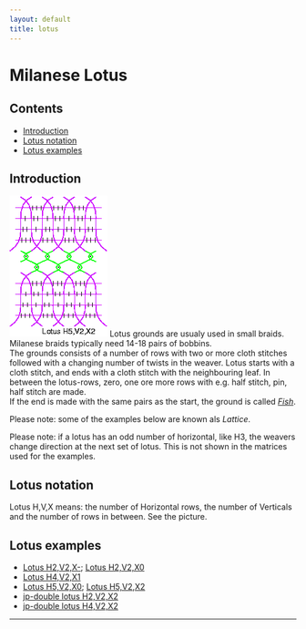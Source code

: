 ```yaml
---
layout: default
title: lotus
---
```


# Milanese Lotus

## Contents
* [Introduction](#introduction)
* [Lotus notation](#lotus-notation)
* [Lotus examples](#lotus-examples)

## Introduction
![lotus][p-lotus]
Lotus grounds are usualy used in small braids. Milanese braids typically need 14-18 pairs of bobbins.      
The grounds consists of a number of rows with two or more cloth stitches followed with a changing number of twists in the weaver. Lotus starts with a cloth stitch, and ends with a cloth stitch with the neighbouring leaf. In between the lotus-rows, zero, one ore more rows with e.g. half stitch, pin, half stitch are made.        
If the end is made with the same pairs as the start, the ground is called [_Fish_][fish-page].     

Please note: some of the examples below are known als _Lattice_.          

Please note: if a lotus has an odd number of horizontal, like H3, the weavers change direction at the next set of lotus. This is not shown in the matrices used for the examples.

[p-lotus]: ../images_wt/gf%20lotus%20wt.png?align=right
[fish-page]: ../docs/fish

## Lotus notation
Lotus H,V,X means: the number of Horizontal rows, the number of Verticals and the number of rows in between. See the picture. 

<p style="clear: both"></p>

## Lotus examples
* [Lotus H2,V2,X-][T-22-]; [Lotus H2,V2,X0][T-220]   
* [Lotus H4,V2,X1][T-421]      
* [Lotus H5,V2,X0][T-520]; [Lotus H5,V2,X2][T-522]
* [jp-double lotus H2,V2,X2][TD-222]
* [jp-double lotus H4,V2,X2][TD-422]


***

[lotus_wt]: ../images_wt/gf%20lotus%20wt.png
[lotus_gen]: ../images_wt/mx-lotus.png

[T-22-]: https://d-bl.github.io/GroundForge/tiles?patchWidth=12&patchHeight=12&a1=ctc&a2=ctcll&b2=ctc&a3=ctcrr&b3=ctc&tile=7-,12,88&footsideStitch=ctctt&tileStitch=ctc&headsideStitch=ctctt&shiftColsSW=0&shiftRowsSW=3&shiftColsSE=2&shiftRowsSE=3

[T-220]: https://d-bl.github.io/GroundForge/tiles?patchWidth=12&patchHeight=12&a1=ctc&a2=ctcll&b2=ctc&a3=ctcrr&b3=ctc&a4=ctctt&tile=5-,12,88,7-&footsideStitch=ctctt&tileStitch=ctc&headsideStitch=ctctt&shiftColsSW=-1&shiftRowsSW=4&shiftColsSE=1&shiftRowsSE=4

[TD-222]: https://d-bl.github.io/GroundForge/tiles?patchWidth=12&patchHeight=12&a1=ctct&b2=ct&a3=ct&b4=ctc&a5=ctcll&b5=ctc&a6=ctcrr&b6=ctc&tile=7-,-5,5-,-5,21,88&footsideStitch=ctctt&tileStitch=ctc&headsideStitch=ctctt&shiftColsSW=-1&shiftRowsSW=6&shiftColsSE=1&shiftRowsSE=6

[T-421]: https://d-bl.github.io/GroundForge/tiles?patchWidth=12&patchHeight=16&a1=ctct&b2=ctct&a3=ctc&a4=ctclll&b4=ctc&a5=llctcr&b5=ctc&a6=rrctcl&b6=ctc&a7=ctcrrr&b7=ctc&tile=7-,-5,5-,12,88,11,88&footsideStitch=ctctt&tileStitch=ctc&headsideStitch=ctctt&shiftColsSW=0&shiftRowsSW=7&shiftColsSE=2&shiftRowsSE=7

[TD-422]: https://d-bl.github.io/GroundForge/tiles?patchWidth=12&patchHeight=16&a1=ctct&b2=ct&a3=ct&b4=ctc&a5=rrrctc&b5=ctc&a6=lctcrr&b6=ctc&a7=rctcll&b7=ctc&a8=lllctc&b8=ctc&tile=7-,-5,5-,-5,21,88,11,88&footsideStitch=ctctt&tileStitch=ctc&headsideStitch=ctctt&shiftColsSW=-1&shiftRowsSW=8&shiftColsSE=1&shiftRowsSE=8

[T-520]: https://d-bl.github.io/GroundForge/tiles?patchWidth=12&patchHeight=20&a1=ctc&a2=ctcllll&b2=ctc&a3=lllctcr&b3=ctc&a4=rrctcll&b4=ctc&a5=lctcrrr&b5=ctc&a6=rrrrctc&b6=ctc&tile=7-,12,88,11,88,11&footsideStitch=ctctt&tileStitch=ctc&headsideStitch=ctctt&shiftColsSW=0&shiftRowsSW=6&shiftColsSE=2&shiftRowsSE=6

[T-522]: https://d-bl.github.io/GroundForge/tiles?patchWidth=12&patchHeight=20&a1=ctct&b2=ctct&a3=ctct&b4=ctc&a5=ctcllll&b5=ctc&a6=lllctcr&b6=ctc&a7=rrctcll&b7=ctc&a8=lctcrrr&b8=ctc&a9=rrrrctc&b9=ctc&tile=7-,-5,5-,-5,21,88,11,88,11&footsideStitch=ctctt&tileStitch=ctc&headsideStitch=ctctt&shiftColsSW=-1&shiftRowsSW=9&shiftColsSE=1&shiftRowsSE=9





